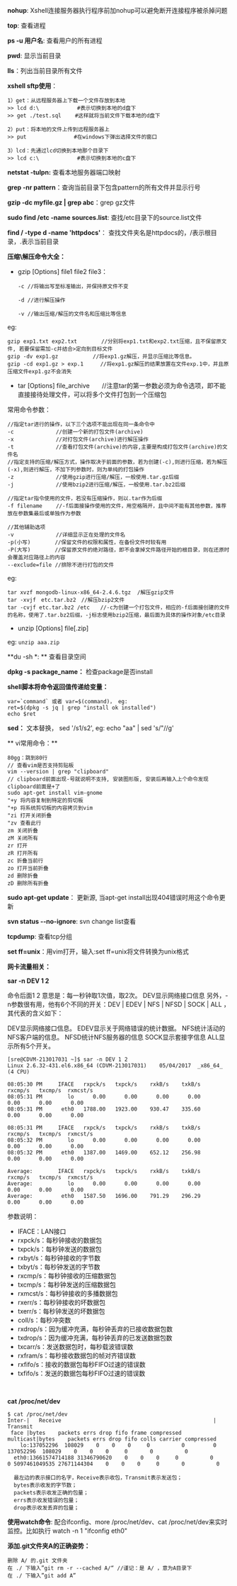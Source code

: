 **nohup**: Xshell连接服务器执行程序前加nohup可以避免断开连接程序被杀掉问题

**top**: 查看进程

**ps -u 用户名**: 查看用户的所有进程

**pwd**: 显示当前目录

**lls**：列出当前目录所有文件

**xshell sftp使用**：
	
	1）get：从远程服务器上下载一个文件存放到本地
	>> lcd d:\            #表示切换到本地的d盘下
	>> get ./test.sql　　 #这样就将当前文件下载本地的d盘下

	2）put：将本地的文件上传到远程服务器上
	>> put               #在windows下弹出选择文件的窗口
	
	3）lcd：先通过lcd切换到本地那个目录下
	>> lcd c:\            #表示切换到本地的c盘下

**netstat -tulpn:** 查看本地服务器端口映射

**grep -nr pattern**：查询当前目录下包含pattern的所有文件并显示行号

**gzip -dc myfile.gz | grep abc**：grep gz文件

**sudo find /etc -name sources.list**: 查找/etc目录下的source.list文件

**find / -type d -name 'httpdocs'**： 查找文件夹名是httpdocs的，/表示根目录，.表示当前目录


**压缩\解压命令大全：**

- gzip [Options] file1 file2 file3：

	`-c //将输出写至标准输出，并保持原文件不变`
	
	`-d //进行解压操作`

	`-v //输出压缩/解压的文件名和压缩比等信息`

eg: 

    gzip exp1.txt exp2.txt　　　　 //分别将exp1.txt和exp2.txt压缩，且不保留原文件, 若要保留需加-c并结合>定向到目标文件
    gzip -dv exp1.gz　　　　　　 //将exp1.gz解压，并显示压缩比等信息。
	gzip -cd exp1.gz > exp.1　　  //将exp1.gz解压的结果放置在文件exp.1中，并且原压缩文件exp1.gz不会消失

- tar [Options] file_archive　　//注意tar的第一参数必须为命令选项，即不能直接接待处理文件，可以将多个文件打包到一个压缩包

常用命令参数：

	//指定tar进行的操作，以下三个选项不能出现在同一条命令中
	-c　　　　　　　　//创建一个新的打包文件(archive)	
	-x　　　　　　　　//对打包文件(archive)进行解压操作
	-t　　　　　　　　//查看打包文件(archive)的内容,主要是构成打包文件(archive)的文件名
	//指定支持的压缩/解压方式，操作取决于前面的参数，若为创建(-c),则进行压缩，若为解压(-x),则进行解压，不加下列参数时，则为单纯的打包操作
	-z　　　　　　　　//使用gzip进行压缩/解压，一般使用.tar.gz后缀
	-j　　　　　　　　//使用bzip2进行压缩/解压，一般使用.tar.bz2后缀

	//指定tar指令使用的文件，若没有压缩操作，则以.tar作为后缀
	-f filename　　 //-f后面接操作使用的文件，用空格隔开，且中间不能有其他参数，推荐放在参数集最后或单独作为参数

	//其他辅助选项
	-v　　　　　　　　//详细显示正在处理的文件名
	-p(小写)　　　　 //保留文件的权限和属性，在备份文件时较有用
	-P(大写)　　　　 //保留原文件的绝对路径，即不会拿掉文件路径开始的根目录，则在还原时会覆盖对应路径上的内容
	--exclude=file //排除不进行打包的文件

eg: 

	tar xvzf mongodb-linux-x86_64-2.4.6.tgz  /解压gzip文件
	tar -xvjf　etc.tar.bz2　//解压bzip2文件
	tar -cvjf etc.tar.bz2 /etc　　//-c为创建一个打包文件，相应的-f后面接创建的文件的名称，使用了.tar.bz2后缀，-j标志使用bzip2压缩，最后面为具体的操作对象/etc目录

- unzip [Options] file[.zip]

eg: `unzip aaa.zip `

**du -sh *: ** 查看目录空间

**dpkg -s package_name：** 检查package是否install

**shell脚本将命令返回值传递给变量：**

	var=`command` 或者 var=$(command)， eg: 
	ret=$(dpkg -s jq | grep "install ok installed")
	echo $ret

**sed：** 文本替换， sed '/s1/s2', eg: echo "aa" | sed 's/\"//g'

** vi常用命令：**

	80gg：跳到80行
	// 查看vim是否支持剪贴板
	vim --version | grep "clipboard"
	// clipboard前面出现-号就说明不支持, 安装图形版, 安装后再输入上个命令发现clipboard前面是+了
	sudo apt-get install vim-gnome
	"+y 将内容复制到特定的剪切板
	"+p 将系统剪切板的内容拷贝到vim
	"zi 打开关闭折叠
	"zv 查看此行
	zm 关闭折叠
	zM 关闭所有
	zr 打开
	zR 打开所有
	zc 折叠当前行
	zo 打开当前折叠
	zd 删除折叠
	zD 删除所有折叠
	

**sudo apt-get update**： 更新源, 当apt-get install出现404错误时用这个命令更新

**svn status --no-ignore**: svn change list查看

**tcpdump**: 查看tcp分组

**set ff=unix**：用vim打开，输入:set ff=unix将文件转换为unix格式

**网卡流量相关：**

**sar -n DEV 1 2**

命令后面1 2 意思是：每一秒钟取1次值，取2次。
DEV显示网络接口信息
另外，-n参数很有用，他有6个不同的开关：DEV | EDEV | NFS | NFSD | SOCK | ALL ，其代表的含义如下：

DEV显示网络接口信息。
EDEV显示关于网络错误的统计数据。
NFS统计活动的NFS客户端的信息。
NFSD统计NFS服务器的信息
SOCK显示套接字信息
ALL显示所有5个开关。

	[sre@CDVM-213017031 ~]$ sar -n DEV 1 2
	Linux 2.6.32-431.el6.x86_64 (CDVM-213017031)    05/04/2017  _x86_64_    (4 CPU)
	
	08:05:30 PM     IFACE   rxpck/s   txpck/s    rxkB/s    txkB/s   rxcmp/s   txcmp/s  rxmcst/s
	08:05:31 PM        lo      0.00      0.00      0.00      0.00      0.00      0.00      0.00
	08:05:31 PM      eth0   1788.00   1923.00    930.47    335.60      0.00      0.00      0.00
	
	08:05:31 PM     IFACE   rxpck/s   txpck/s    rxkB/s    txkB/s   rxcmp/s   txcmp/s  rxmcst/s
	08:05:32 PM        lo      0.00      0.00      0.00      0.00      0.00      0.00      0.00
	08:05:32 PM      eth0   1387.00   1469.00    652.12    256.98      0.00      0.00      0.00
	
	Average:        IFACE   rxpck/s   txpck/s    rxkB/s    txkB/s   rxcmp/s   txcmp/s  rxmcst/s
	Average:           lo      0.00      0.00      0.00      0.00      0.00      0.00      0.00
	Average:         eth0   1587.50   1696.00    791.29    296.29      0.00      0.00      0.00

参数说明：

- IFACE：LAN接口
- rxpck/s：每秒钟接收的数据包
- txpck/s：每秒钟发送的数据包
- rxbyt/s：每秒钟接收的字节数
- txbyt/s：每秒钟发送的字节数
- rxcmp/s：每秒钟接收的压缩数据包
- txcmp/s：每秒钟发送的压缩数据包
- rxmcst/s：每秒钟接收的多播数据包
- rxerr/s：每秒钟接收的坏数据包
- txerr/s：每秒钟发送的坏数据包
- coll/s：每秒冲突数
- rxdrop/s：因为缓冲充满，每秒钟丢弃的已接收数据包数
- txdrop/s：因为缓冲充满，每秒钟丢弃的已发送数据包数
- txcarr/s：发送数据包时，每秒载波错误数
- rxfram/s：每秒接收数据包的帧对齐错误数
- rxfifo/s：接收的数据包每秒FIFO过速的错误数
- txfifo/s：发送的数据包每秒FIFO过速的错误数

<br>

**cat /proc/net/dev**

	$ cat /proc/net/dev
	Inter-|   Receive                                                |  Transmit
	 face |bytes    packets errs drop fifo frame compressed multicast|bytes    packets errs drop fifo colls carrier compressed
	    lo:137052296  108029    0    0    0     0          0         0 137052296  108029    0    0    0     0       0          0
	  eth0:13661574714188 31346790620    0    0    0     0          0         0 5097461049535 27671144304    0    0    0     0       0          0
	  
	  最左边的表示接口的名字，Receive表示收包，Transmit表示发送包；
	  bytes表示收发的字节数；
	  packets表示收发正确的包量；
	  errs表示收发错误的包量；
	  drop表示收发丢弃的包量；


**使用watch命令**: 配合ifconfig、more /proc/net/dev、cat /proc/net/dev来实时监控。比如执行 watch -n 1 "ifconfig eth0"
	
**添加.git文件夹A的正确姿势：**

	删除 A/ 的.git 文件夹
	在 ./ 下输入”git rm -r --cached A/“ //谨记：是 A/ ，意为A目录下
	在 ./ 下输入”git add A”

